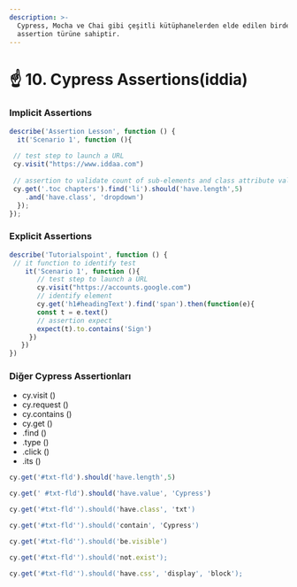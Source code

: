 ```yaml
---
description: >-
  Cypress, Mocha ve Chai gibi çeşitli kütüphanelerden elde edilen birden fazla
  assertion türüne sahiptir.
---
```


# ☝ 10. Cypress  Assertions(iddia)

### Implicit Assertions

```javascript
describe('Assertion Lesson', function () {
  it('Scenario 1', function (){
 
 // test step to launch a URL
 cy.visit("https://www.iddaa.com")
 
 // assertion to validate count of sub-elements and class attribute value
 cy.get('.toc chapters').find('li').should('have.length',5)
    .and('have.class', 'dropdown')
  });
});
```

### Explicit Assertions

```javascript
describe('Tutorialspoint', function () {
 // it function to identify test
    it('Scenario 1', function (){
       // test step to launch a URL
       cy.visit("https://accounts.google.com")
       // identify element
       cy.get('h1#headingText').find('span').then(function(e){
       const t = e.text()
       // assertion expect
       expect(t).to.contains('Sign')
     })
   })
})
```



### Diğer Cypress Assertionları

* cy.visit ()
* cy.request ()
* cy.contains ()
* cy.get ()
* .find ()
* .type ()
* .click ()
* .its ()

```javascript
cy.get('#txt-fld').should('have.length',5)
```

```javascript
cy.get(' #txt-fld').should('have.value', 'Cypress')
```

```javascript
cy.get('#txt-fld'').should('have.class', 'txt')
```

```javascript
cy.get('#txt-fld'').should('contain', 'Cypress')
```

```javascript
cy.get('#txt-fld'').should('be.visible')
```

```javascript
cy.get('#txt-fld'').should('not.exist');
```

```javascript
cy.get('#txt-fld'').should('have.css', 'display', 'block');
```

